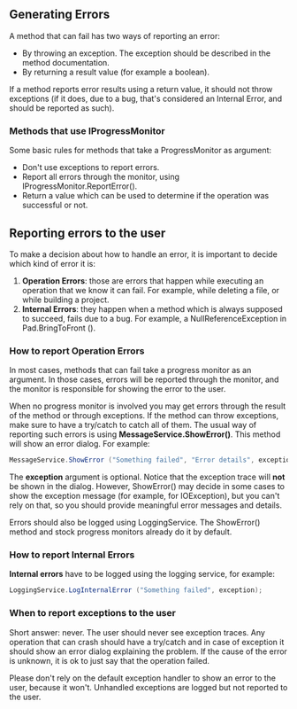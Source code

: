 ## Generating Errors

A method that can fail has two ways of reporting an error:

- By throwing an exception. The exception should be described in the method
  documentation.
- By returning a result value (for example a boolean).

If a method reports error results using a return value, it should not
throw exceptions (if it does, due to a bug, that's considered an
Internal Error, and should be reported as such).

### Methods that use IProgressMonitor

Some basic rules for methods that take a ProgressMonitor as argument:

- Don't use exceptions to report errors.
- Report all errors through the monitor, using IProgressMonitor.ReportError().
- Return a value which can be used to determine if the operation was
  successful or not.

## Reporting errors to the user

To make a decision about how to handle an error, it is important
to decide which kind of error it is:

1. **Operation Errors**: those are errors that happen while executing an operation
   that we know it can fail. For example, while deleting a file, or while
   building a project.
2. **Internal Errors**: they happen when a method which is always supposed to
   succeed, fails due to a bug.
   For example, a NullReferenceException in Pad.BringToFront ().

### How to report Operation Errors

In most cases, methods that can fail take a progress monitor as an argument.
In those cases, errors will be reported through the monitor, and the monitor
is responsible for showing the error to the user.

When no progress monitor is involved you may get errors through the result
of the method or through exceptions. If the method can throw exceptions, make
sure to have a try/catch to catch all of them. The usual way of reporting such
errors is using **MessageService.ShowError()**.
This method will show an error dialog. For example:

``` csharp
MessageService.ShowError ("Something failed", "Error details", exception);
```

The **exception** argument is optional. Notice that the exception trace
will **not** be shown in the dialog. However, ShowError() may decide in some
cases to show the exception message (for example, for IOException), but
you can't rely on that, so you should provide meaningful error
messages and details.

Errors should also be logged using LoggingService. The ShowError() method
and stock progress monitors already do it by default.

### How to report Internal Errors

**Internal errors** have to be logged using the logging service,
for example:

``` csharp
LoggingService.LogInternalError ("Something failed", exception);
```
### When to report exceptions to the user

Short answer: never. The user should never see exception traces. Any operation
that can crash should have a try/catch and in case of exception it should
show an error dialog explaining the problem. If the cause of the error is
unknown, it is ok to just say that the operation failed.

Please don't rely on the default exception handler to show an error to the
user, because it won't. Unhandled exceptions are logged but not reported
to the user.
